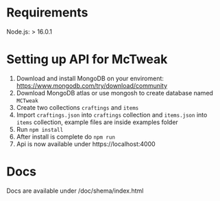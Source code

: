 # Requirements

Node.js: > 16.0.1

# Setting up API for McTweak

1. Download and install MongoDB on your enviroment: https://www.mongodb.com/try/download/community
2. Download MongoDB atlas or use mongosh to create database named `MCTweak`
3. Create two collections `craftings` and `items`
4. Import `craftings.json` into `craftings` collection and `items.json` into `items` collection, example files are inside examples folder
5. Run `npm install`
6. After install is complete do `npm run`
7. Api is now available under https://localhost:4000

# Docs

Docs are available under /doc/shema/index.html
